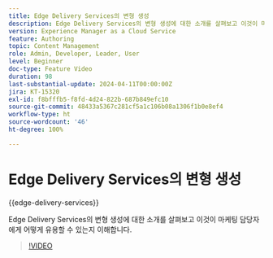 ```yaml
---
title: Edge Delivery Services의 변형 생성
description: Edge Delivery Services의 변형 생성에 대한 소개를 살펴보고 이것이 마케팅 담당자에게 어떻게 유용할 수 있는지 이해합니다.
version: Experience Manager as a Cloud Service
feature: Authoring
topic: Content Management
role: Admin, Developer, Leader, User
level: Beginner
doc-type: Feature Video
duration: 98
last-substantial-update: 2024-04-11T00:00:00Z
jira: KT-15320
exl-id: f8bfffb5-f8fd-4d24-822b-687b849efc10
source-git-commit: 48433a5367c281cf5a1c106b08a1306f1b0e8ef4
workflow-type: ht
source-wordcount: '46'
ht-degree: 100%

---
```


# Edge Delivery Services의 변형 생성

{{edge-delivery-services}}

Edge Delivery Services의 변형 생성에 대한 소개를 살펴보고 이것이 마케팅 담당자에게 어떻게 유용할 수 있는지 이해합니다.

>[!VIDEO](https://video.tv.adobe.com/v/3428304/?learn=on)
